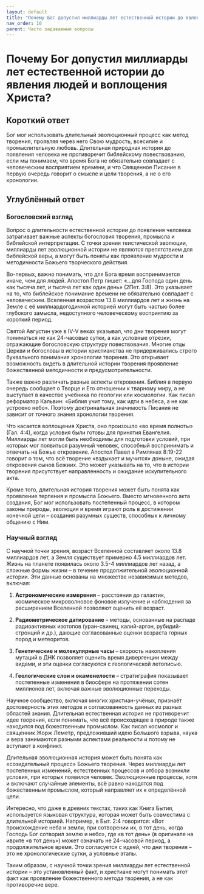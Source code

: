 ```yaml
---
layout: default
title: "Почему Бог допустил миллиарды лет естественной истории до явления людей и воплощения Христа?"
nav_order: 10
parent: Часто задаваемые вопросы
---
```


# Почему Бог допустил миллиарды лет естественной истории до явления людей и воплощения Христа?

## Короткий ответ

Бог мог использовать длительный эволюционный процесс как метод творения, проявляя через него Свою мудрость, всесилие и промыслительную любовь. Длительная природная история до появления человека не противоречит библейскому повествованию, если мы понимаем, что время Бога не обязательно совпадает с человеческим восприятием времени, и что Священное Писание в первую очередь говорит о смысле и цели творения, а не о его хронологии.

## Углублённый ответ

### Богословский взгляд

Вопрос о длительности естественной истории до появления человека затрагивает важные аспекты богословия творения, промысла и библейской интерпретации. С точки зрения теистической эволюции, миллиарды лет эволюционной истории не являются препятствием для библейской веры, а могут быть поняты как проявление мудрости и методичности Божьего творческого действия.

Во-первых, важно понимать, что для Бога время воспринимается иначе, чем для людей. Апостол Петр пишет: «...для Господа один день как тысяча лет, и тысяча лет как один день» (2Пет. 3:8). Это указывает на то, что библейское понимание времени не обязательно совпадает с человеческим. Вселенная возрастом 13.8 миллиардов лет и жизнь на Земле с её миллиардогодичной историей могут быть частью более глубокого замысла, недоступного человеческому восприятию за короткий период.

Святой Августин уже в IV-V веках указывал, что дни творения могут пониматься не как 24-часовые сутки, а как условные отрезки, отражающие богословскую структуру повествования. Многие отцы Церкви и богословы в истории христианства не придерживались строго буквального понимания хронологии творения. Это открывает возможность видеть в длительной истории творения проявление божественной методичности и предусмотрительности.

Также важно различать разные аспекты откровения. Библия в первую очередь сообщает о Творце и Его отношении к тварному миру, а не выступает в качестве учебника по геологии или космологии. Как писал реформатор Кальвин: «Библия учит тому, как идти в небеса, а не как устроено небо». Поэтому доктринальная значимость Писания не зависит от точного знания хронологии творения.

Что касается воплощения Христа, оно произошло «во время полноты» (Гал. 4:4), когда условия были готовы для принятия Евангелия. Миллиарды лет могли быть необходимы для подготовки условий, при которых мог появиться разумный человек, способный воспринимать и отвечать на Божье откровение. Апостол Павел в Римлянах 8:19-22 говорит о том, что всё творение «вздыхает и мучится» доныне, ожидая откровения сынов Божиих. Это может указывать на то, что в истории творения присутствует направленность и ожидание искупительного акта.

Кроме того, длительная история творения может быть понята как проявление терпения и промысла Божьего. Вместо мгновенного акта создания, Бог мог использовать постепенный процесс, в котором законы природы, эволюция и время играют роль в достижении конечной цели – создания разумных существ, способных к личному общению с Ним.

### Научный взгляд

С научной точки зрения, возраст Вселенной составляет около 13.8 миллиардов лет, а Земля существует примерно 4.5 миллиардов лет. Жизнь на планете появилась около 3.5-4 миллиардов лет назад, а сложные формы жизни – в течение продолжительной эволюционной истории. Эти данные основаны на множестве независимых методов, включая:

1. **Астрономические измерения** – расстояния до галактик, космическое микроволновое фоновое излучение и наблюдения за расширением Вселенной позволяют оценить её возраст.

2. **Радиометрическое датирование** – методы, основанные на распаде радиоактивных изотопов (уран-свинец, калий-аргон, рубидий-стронций и др.), дающие согласованные оценки возраста горных пород и метеоритов.

3. **Генетические и молекулярные часы** – скорость накопления мутаций в ДНК позволяет оценить время дивергенции между видами, и эти оценки согласуются с геологической летописью.

4. **Геологические слои и окаменелости** – стратиграфия показывает постепенные изменения в биосфере на протяжении сотен миллионов лет, включая важные эволюционные переходы.

Научное сообщество, включая многих христиан-учёных, признаёт достоверность этих методов и согласованность данных из разных областей знания. Длительная естественная история не противоречит идее творения, если понимать, что всё происходящее в природе также находится под божественным промыслом. Как писал космолог и священник Жорж Леметр, предложивший идею Большого взрыва, наука и вера занимаются разными аспектами реальности и потому не вступают в конфликт.

Длительная эволюционная история может быть понята как «созидательный процесс» Божьего творения. Через миллиарды лет постепенных изменений, естественных процессов и отбора возникли условия, при которых появился человек. Эволюционные процессы, хотя и включают случайные элементы, всё равно находятся под божественным промыслом, который направляет их к определённой цели.

Интересно, что даже в древних текстах, таких как Книга Бытия, используется языковая структура, которая может быть совместима с длительной историей. Например, в Быт. 2:4 говорится: «Вот происхождение неба и земли, при сотворении их, в тот день, когда Господь Бог сотворил землю и небо», где «в тот день» (в оригинале на иврите «в тот день») может означать не 24-часовой период, а продолжительное время. Это согласуется с идеей, что дни творения – это не хронологические сутки, а условные этапы.

Таким образом, с научной точки зрения миллиарды лет естественной истории – это установленный факт, и христиане могут понимать этот факт как проявление божественного метода творения, а не как противоречие вере.